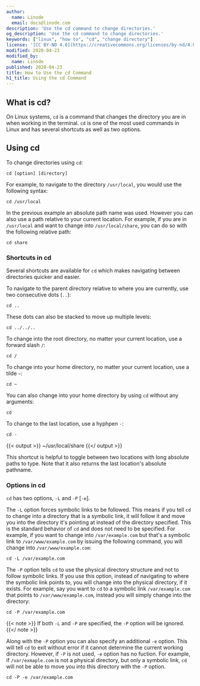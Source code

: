 ```yaml
---
author:
  name: Linode
  email: docs@linode.com
description: 'Use the cd command to change directories.'
og_description: 'Use the cd command to change directories.'
keywords: ["linux", "how to", "cd", "change directory"]
license: '[CC BY-ND 4.0](https://creativecommons.org/licenses/by-nd/4.0)'
modified: 2020-04-23
modified_by:
  name: Linode
published: 2020-04-23
title: How to Use the cd Command
h1_title: Using the cd Command
---
```


## What is cd?

On Linux systems, `cd` is a command that changes the directory you are in when working in the terminal. `cd` is one of the most used commands in Linux and has several shortcuts as well as two options.

## Using cd

To change directories using `cd`:

    cd [option] [directory]

For example, to navigate to the directory `/usr/local`, you would use the following syntax:

    cd /usr/local

In the previous example an absolute path name was used. However you can also use a path relative to your current location. For example, if you are in `/usr/local` and want to change into `/usr/local/share`, you can do so with the following relative path:

    cd share

### Shortcuts in cd

Several shortcuts are available for `cd` which makes navigating between directories quicker and easier.

To navigate to the parent directory relative to where you are currently, use two consecutive dots (`..`):

    cd ..

These dots can also be stacked to move up multiple levels:

    cd ../../..

To change into the root directory, no matter your current location, use a forward slash `/`:

    cd /

To change into your home directory, no matter your current location, use a tilde `~`:

    cd ~

You can also change into your home directory by using `cd` without any arguments:

    cd

To change to the last location, use a hyphpen `-`:

    cd -

{{< output >}}
~/usr/local/share
{{</ output >}}

This shortcut is helpful to toggle between two locations with long absolute paths to type. Note that it also returns the last location's absolute pathname.

### Options in cd

`cd` has two options, `-L` and `-P` [`-e`].

The `-L` option forces symbolic links to be followed. This means if you tell `cd` to change into a directory that is a symbolic link, it will follow it and move you into the directory it's pointing at instead of the directory specified. This is the standard behavior of `cd` and does not need to be specified. For example, if you want to change into `/var/example.com` but that's a symbolic link to `/var/www/example.com` by issuing the following command, you will change into `/var/www/example.com`:

    cd -L /var/example.com

The `-P` option tells `cd` to use the physical directory structure and not to follow symbolic links. If you use this option, instead of navigating to where the symbolic link points to, you will change into the physical directory, if it exists. For example, say you want to `cd` to a symbolic link `/var/example.com` that points to `/var/www/example.com`, instead you will simply change into the directory:

    cd -P /var/example.com

{{< note >}}
If both `-L` and `-P` are specified, the `-P` option will be ignored.
{{</ note >}}

Along with the `-P` option you can also specify an additional `-e` option. This will tell `cd` to exit without error if it cannot determine the current working directory. However, if `-P` is not used, `-e` option has no fuction. For example, if `/var/exmaple.com` is not a physical directory, but only a symbolic link, `cd` will not be able to move you into this directory with the `-P` option.

    cd -P -e /var/example.com
